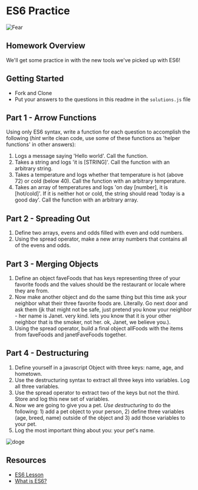# ES6 Practice

![Fear](https://external-content.duckduckgo.com/iu/?u=https%3A%2F%2Fmedia.giphy.com%2Fmedia%2F9goBZua2GOHkI%2Fgiphy.gif&f=1&nofb=1)

## Homework Overview
We'll get some practice in with the new tools we've picked up with ES6!

## Getting Started
- Fork and Clone
- Put your answers to the questions in this readme in the `solutions.js` file

## Part 1 - Arrow Functions

Using only ES6 syntax, write a function for each question to accomplish the following (_hint_ write clean code, use some of these functions as 'helper functions' in other answers):
  1. Logs a message saying 'Hello world'. Call the function.
  2. Takes a string and logs 'it is [STRING]'. Call the function with an arbitrary string.
  3. Takes a temperature and logs whether that temperature is hot (above 72) or cold (below 40). Call the function with an arbitrary temperature.
  4. Takes an array of temperatures and logs 'on day [number], it is [hot/cold]'. If it is neither hot or cold, the string should read 'today is a good day'. Call the function with an arbitrary array.

## Part 2 - Spreading Out

  1. Define two arrays, evens and odds filled with even and odd numbers.
  2. Using the spread operator, make a new array numbers that contains all of the evens and odds.


## Part 3 - Merging Objects

  1. Define an object faveFoods that has keys representing three of your favorite foods and the values should be the restaurant or locale where they are from.
  2. Now make another object and do the same thing but this time ask your neighbor what their three favorite foods are. Literally. Go next door and ask them (jk that might not be safe, just pretend you know your neighbor - her name is Janet. very kind. lets you know that it is your other neighbor that is the smoker, not her. ok, Janet, we believe you.).
  3. Using the spread operator, build a final object allFoods with the items from faveFoods and janetFaveFoods together.

## Part 4 - Destructuring

  1. Define yourself in a javascript Object with three keys: name, age, and hometown.
  2. Use the destructuring syntax to extract all three keys into variables. Log all three variables.
  3. Use the spread operator to extract two of the keys but not the third. Store and log this new set of variables. 
  4. Now we are going to give you a pet. _Use destructuring_ to do the following: 1) add a pet object to your person, 2) define three variables (age, breed, name) outside of the object and 3) add those variables to your pet. 
  5. Log the most important thing about you: your pet's name.

![doge](https://media.giphy.com/media/mCRJDo24UvJMA/giphy.gif)

## Resources
- [ES6 Lesson](https://github.com/SEI-R-1-25/u1_lesson_js_es6)
- [What is ES6?](https://www.educba.com/what-is-es6/)
